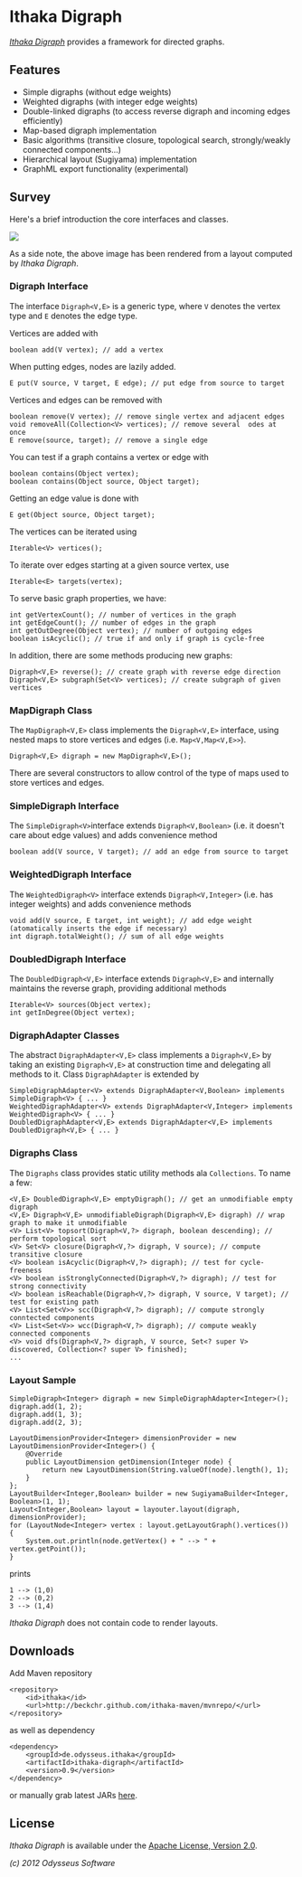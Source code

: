 # Ithaka Digraph

[_Ithaka Digraph_](https://github.com/beckchr/ithaka-digraph/) provides a framework for directed graphs.

## Features

- Simple digraphs (without edge weights)
- Weighted digraphs (with integer edge weights)
- Double-linked digraphs (to access reverse digraph and incoming edges efficiently)
- Map-based digraph implementation
- Basic algorithms (transitive closure, topological search, strongly/weakly connected components...)
- Hierarchical layout (Sugiyama) implementation
- GraphML export functionality (experimental)

## Survey

Here's a brief introduction the core interfaces and classes.

![](https://raw.github.com/beckchr/ithaka-digraph/master/Core-API.png)

As a side note, the above image has been rendered from a layout computed by _Ithaka Digraph_.

### Digraph Interface

The interface `Digraph<V,E>` is a generic type, where `V` denotes the vertex type and `E` denotes the edge type.

Vertices are added with

	boolean add(V vertex); // add a vertex

When putting edges, nodes are lazily added.

	E put(V source, V target, E edge); // put edge from source to target

Vertices and edges can be removed with

	boolean remove(V vertex); // remove single vertex and adjacent edges
	void removeAll(Collection<V> vertices); // remove several  odes at once
	E remove(source, target); // remove a single edge

You can test if a graph contains a vertex or edge with

	boolean contains(Object vertex);
	boolean contains(Object source, Object target);

Getting an edge value is done with

	E get(Object source, Object target);

The vertices can be iterated using

	Iterable<V> vertices();

To iterate over edges starting at a given source vertex, use

	Iterable<E> targets(vertex);

To serve basic graph properties, we have:

	int getVertexCount(); // number of vertices in the graph
	int getEdgeCount(); // number of edges in the graph
	int getOutDegree(Object vertex); // number of outgoing edges
	boolean isAcyclic(); // true if and only if graph is cycle-free

In addition, there are some methods producing new graphs:

	Digraph<V,E> reverse(); // create graph with reverse edge direction
	Digraph<V,E> subgraph(Set<V> vertices); // create subgraph of given vertices

### MapDigraph Class

The `MapDigraph<V,E>` class implements the `Digraph<V,E>` interface, using nested maps to store vertices
and edges (i.e. `Map<V,Map<V,E>>`).

	Digraph<V,E> digraph = new MapDigraph<V,E>();

There are several constructors to allow control of the type of maps used to store vertices and edges.

### SimpleDigraph Interface

The `SimpleDigraph<V>`interface extends `Digraph<V,Boolean>` (i.e. it doesn't care about edge values) and
adds convenience method

	boolean add(V source, V target); // add an edge from source to target

### WeightedDigraph Interface

The `WeightedDigraph<V>` interface extends `Digraph<V,Integer>` (i.e. has integer weights) and
adds convenience methods

	void add(V source, E target, int weight); // add edge weight (atomatically inserts the edge if necessary)
	int digraph.totalWeight(); // sum of all edge weights

### DoubledDigraph Interface

The `DoubledDigraph<V,E>` interface extends `Digraph<V,E>` and internally maintains the reverse graph,
providing additional methods

	Iterable<V> sources(Object vertex);
	int getInDegree(Object vertex);

### DigraphAdapter Classes

The abstract `DigraphAdapter<V,E>` class implements a `Digraph<V,E>` by taking an existing `Digraph<V,E>`
at construction time and delegating all methods to it. Class `DigraphAdapter` is extended by

	SimpleDigraphAdapter<V> extends DigraphAdapter<V,Boolean> implements SimpleDigraph<V> { ... }
	WeightedDigraphAdapter<V> extends DigraphAdapter<V,Integer> implements WeightedDigraph<V> { ... }
	DoubledDigraphAdapter<V,E> extends DigraphAdapter<V,E> implements DoubledDigraph<V,E> { ... }

### Digraphs Class

The `Digraphs` class provides static utility methods ala `Collections`. To name a few:

	<V,E> DoubledDigraph<V,E> emptyDigraph(); // get an unmodifiable empty digraph
	<V,E> Digraph<V,E> unmodifiableDigraph(Digraph<V,E> digraph) // wrap graph to make it unmodifiable 
	<V> List<V> topsort(Digraph<V,?> digraph, boolean descending); // perform topological sort
	<V> Set<V> closure(Digraph<V,?> digraph, V source); // compute transitive closure
	<V> boolean isAcyclic(Digraph<V,?> digraph); // test for cycle-freeness
	<V> boolean isStronglyConnected(Digraph<V,?> digraph); // test for strong connectivity
	<V> boolean isReachable(Digraph<V,?> digraph, V source, V target); // test for existing path
	<V> List<Set<V>> scc(Digraph<V,?> digraph); // compute strongly conntected components
	<V> List<Set<V>> wcc(Digraph<V,?> digraph); // compute weakly connected components
	<V> void dfs(Digraph<V,?> digraph, V source, Set<? super V> discovered, Collection<? super V> finished);
	...

### Layout Sample

	SimpleDigraph<Integer> digraph = new SimpleDigraphAdapter<Integer>();
	digraph.add(1, 2);
	digraph.add(1, 3);
	digraph.add(2, 3);

	LayoutDimensionProvider<Integer> dimensionProvider = new LayoutDimensionProvider<Integer>() {
		@Override
		public LayoutDimension getDimension(Integer node) {
			return new LayoutDimension(String.valueOf(node).length(), 1);
		}
	};
	LayoutBuilder<Integer,Boolean> builder = new SugiyamaBuilder<Integer, Boolean>(1, 1);
	Layout<Integer,Boolean> layout = layouter.layout(digraph, dimensionProvider);
	for (LayoutNode<Integer> vertex : layout.getLayoutGraph().vertices()) {
		System.out.println(node.getVertex() + " --> " + vertex.getPoint());
	}

prints

	1 --> (1,0)
	2 --> (0,2)
	3 --> (1,4)

_Ithaka Digraph_ does not contain code to render layouts.

## Downloads

Add Maven repository

	<repository>
		<id>ithaka</id>
		<url>http://beckchr.github.com/ithaka-maven/mvnrepo/</url>
	</repository>

as well as dependency

	<dependency>
		<groupId>de.odysseus.ithaka</groupId>
		<artifactId>ithaka-digraph</artifactId>
		<version>0.9</version>
	</dependency>

or manually grab latest JARs [here](http://beckchr.github.com/ithaka-maven/mvnrepo/de/odysseus/ithaka/ithaka-digraph/0.9). 

## License

_Ithaka Digraph_ is available under the [Apache License, Version 2.0](http://www.apache.org/licenses/LICENSE-2.0.html).


_(c) 2012 Odysseus Software_